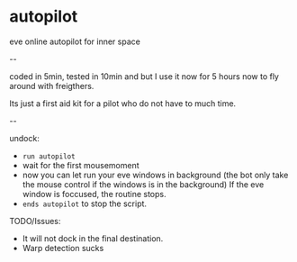 # autopilot
eve online autopilot for inner space

--

coded in 5min, tested in 10min and but I use it now for 5 hours now to fly around with freigthers.

Its just a first aid kit for a pilot who do not have to much time.

--

undock: 
  - `run autopilot` 
  - wait for the first mousemoment
  - now you can let run your eve windows in background (the bot only take the mouse control if the windows is in the background)
  If the eve window is foccused, the routine stops.
  - `ends autopilot` to stop the script.

TODO/Issues: 
  - It will not dock in the final destination.
  - Warp detection sucks
